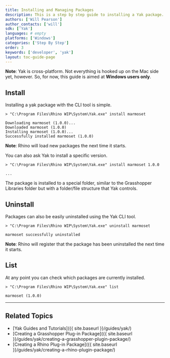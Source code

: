```yaml
---
title: Installing and Managing Packages
description: This is a step by step guide to installing a Yak package.
authors: ['Will Pearson']
author_contacts: ['will']
sdk: ['Yak']
languages: # empty
platforms: ['Windows']
categories: ['Step By Step']
order: 3
keywords: ['developer', 'yak']
layout: toc-guide-page
---
```


<div class="bs-callout">

<strong>Note</strong>: Yak is cross-platform. Not everything is hooked up on the Mac side
yet, however. So, for now, this guide is aimed at <strong>Windows users only</strong>.

</div>

## Install

Installing a yak package with the CLI tool is simple.

```commandline
> "C:\Program Files\Rhino WIP\System\Yak.exe" install marmoset

Downloading marmoset (1.0.0)...
Downloaded marmoset (1.0.0)
Installing marmoset (1.0.0)...
Successfully installed marmoset (1.0.0)
```

<div class="bs-callout">

<strong>Note</strong>: Rhino will load new packages the next time it starts.

</div>

You can also ask Yak to install a specific version.

```commandline
> "C:\Program Files\Rhino WIP\System\Yak.exe" install marmoset 1.0.0

...
```

The package is installed to a special folder, similar to the Grasshopper
Libraries folder but with a folder/file structure that Yak controls.


## Uninstall

Packages can also be easily uninstalled using the Yak CLI tool.

```commandline
> "C:\Program Files\Rhino WIP\System\Yak.exe" uninstall marmoset

marmoset successfully uninstalled
```

<div class="bs-callout">

<strong>Note</strong>: Rhino will register that the package has been uninstalled
the next time it starts.

</div>


## List

At any point you can check which packages are currently installed.

```commandline
> "C:\Program Files\Rhino WIP\System\Yak.exe" list

marmoset (1.0.0)
```

---

## Related Topics

- [Yak Guides and Tutorials]({{ site.baseurl }}/guides/yak/)
- [Creating a Grasshopper Plug-in Package]({{ site.baseurl }}/guides/yak/creating-a-grasshopper-plugin-package/)
- [Creating a Rhino Plug-in Package]({{ site.baseurl }}/guides/yak/creating-a-rhino-plugin-package/)
